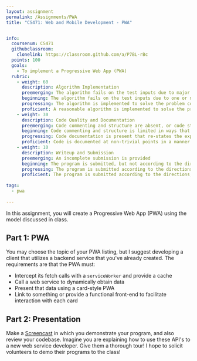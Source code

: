 ```yaml
---
layout: assignment
permalink: /Assignments/PWA
title: "CS471: Web and Mobile Development - PWA"


info:
  coursenum: CS471
  githubclassroom:
    clonelink: https://classroom.github.com/a/P7BL-rBc
  points: 100
  goals:
    - To implement a Progressive Web App (PWA)
  rubric:
    - weight: 60
      description: Algorithm Implementation
      preemerging: The algorithm fails on the test inputs due to major issues, or the program fails to compile and/or run
      beginning: The algorithm fails on the test inputs due to one or more minor issues
      progressing: The algorithm is implemented to solve the problem correctly according to given test inputs, but would fail if executed in a general case due to a minor issue or omission in the algorithm design or implementation
      proficient: A reasonable algorithm is implemented to solve the problem which correctly solves the problem according to the given test inputs, and would be reasonably expected to solve the problem in the general case
    - weight: 30
      description: Code Quality and Documentation
      preemerging: Code commenting and structure are absent, or code structure departs significantly from best practice, and/or the code departs significantly from the style guide
      beginning: Code commenting and structure is limited in ways that reduce the readability of the program, and/or there are minor departures from the style guide
      progressing: Code documentation is present that re-states the explicit code definitions, and/or code is written that mostly adheres to the style guide
      proficient: Code is documented at non-trivial points in a manner that enhances the readability of the program, and code is written according to the style guide
    - weight: 10
      description: Writeup and Submission
      preemerging: An incomplete submission is provided
      beginning: The program is submitted, but not according to the directions in one or more ways (for example, because it is lacking a readme writeup)
      progressing: The program is submitted according to the directions with a minor omission or correction needed, and with at least superficial responses to the bolded questions throughout
      proficient: The program is submitted according to the directions, including a readme writeup describing the solution, and thoughtful answers to the bolded questions throughout
  
tags:
  - pwa
  
---
```


In this assignment, you will create a Progressive Web App (PWA) using the model discussed in class.

## Part 1: PWA
You may choose the topic of your PWA listing, but I suggest developing a client that utilizes a backend service that you've already created.  The requirements are that the PWA must:

* Intercept its fetch calls with a `serviceWorker` and provide a cache
* Call a web service to dynamically obtain data
* Present that data using a card-style PWA
* Link to something or provide a functional front-end to facilitate interaction with each card

## Part 2: Presentation

Make a [Screencast](https://screencast-o-matic.com/) in which you demonstrate your program, and also review your codebase.  Imagine you are explaining how to use these API's to a new web service developer.  Give them a thorough tour!  I hope to solicit volunteers to demo their programs to the class!